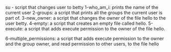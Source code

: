 su - script that changes user to betty
1-who_am_i: prints the name of the current user
2-groups: a script that prints all the groups the current user is part of.
3-new_owner: a script that changes the owner of the file hello to the user betty.
4-empty: a script that creates an empty file called hello.
5-execute: a script that adds execute permission to the owner of the file hello.


6-multiple_permissions: a script that adds execute permission to the owner and the group owner, and read permission to other users, to the file hello
